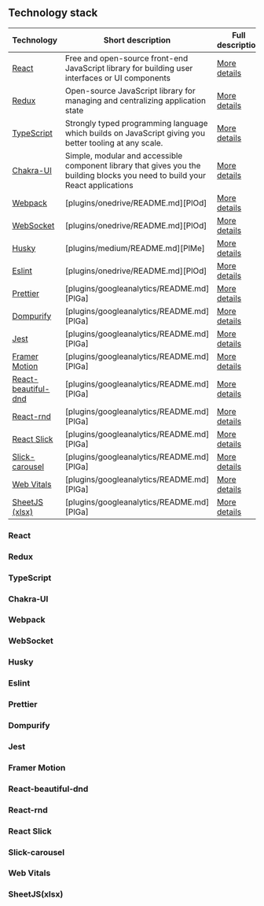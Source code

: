 ## Technology stack

| Technology | Short description | Full description |
| ------ | ------ | ------ |
| [React][React] |  Free and open-source front-end JavaScript library for building user interfaces or UI components | [More details](#React) |
| [Redux][Redux] | Open-source JavaScript library for managing and centralizing application state | [More details](#Redux) |
| [TypeScript][TypeScript] | Strongly typed programming language which builds on JavaScript giving you better tooling at any scale. | [More details](#TypeScript) |
| [Chakra-UI][Chakra-UI] | Simple, modular and accessible component library that gives you the building blocks you need to build your React applications | [More details](#Chakra-UI) |
| [Webpack][Webpack] | [plugins/onedrive/README.md][PlOd] | [More details](#Webpack) |
| [WebSocket][WebSocket] | [plugins/onedrive/README.md][PlOd] | [More details](#WebSocket) |
| [Husky][Husky] | [plugins/medium/README.md][PlMe] | [More details](#Husky)
| [Eslint][Eslint] | [plugins/onedrive/README.md][PlOd] | [More details](#Eslint)
| [Prettier][Prettier] | [plugins/googleanalytics/README.md][PlGa] | [More details](#Prettier)
| [Dompurify][Dompurify] | [plugins/googleanalytics/README.md][PlGa] | [More details](#Dompurify)
| [Jest][Jest] | [plugins/googleanalytics/README.md][PlGa] | [More details](#Jest)
| [Framer Motion][Framer Motion] | [plugins/googleanalytics/README.md][PlGa] | [More details](#Framer-Motion)
| [React-beautiful-dnd][React-beautiful-dnd] | [plugins/googleanalytics/README.md][PlGa] |[More details](#React-beautiful-dnd)
| [React-rnd][React-rnd] | [plugins/googleanalytics/README.md][PlGa] | [More details](#React-rnd)
| [React Slick][React-slick] | [plugins/googleanalytics/README.md][PlGa] | [More details](#React-slick)
| [Slick-carousel][Slick-carousel] | [plugins/googleanalytics/README.md][PlGa] | [More details](#Slick-carousel)
| [Web Vitals][Web Vitals] | [plugins/googleanalytics/README.md][PlGa] | [More details](#Web-Vitals)
| [SheetJS (xlsx)][SheetJS] | [plugins/googleanalytics/README.md][PlGa] | [More details](#SheetJSxlsx)


### React
### Redux
### TypeScript
### Chakra-UI
### Webpack
### WebSocket
### Husky
### Eslint
### Prettier
### Dompurify
### Jest
### Framer Motion
### React-beautiful-dnd
### React-rnd
### React Slick
### Slick-carousel
### Web Vitals
### SheetJS(xlsx)


[//]: # (These are reference links used in the body of this note and get stripped out when the markdown processor does its job. There is no need to format nicely because it shouldn't be seen. Thanks SO - http://stackoverflow.com/questions/4823468/store-comments-in-markdown-syntax)

   [React]: <https://reactjs.org/>
   [Redux]: <https://redux.js.org/>
   [TypeScript]: <https://www.typescriptlang.org/>
   [Chakra-UI]: <https://chakra-ui.com/>
   [Webpack]: <https://webpack.js.org/>
   [WebSocket]: <https://www.npmjs.com/package/ws>
   [Husky]: <https://typicode.github.io/husky/#/>
   [Eslint]: <https://www.npmjs.com/package/eslint>
   [Prettier]: <https://prettier.io/>
   [Dompurify]: <https://www.npmjs.com/package/dompurify>
   [Jest]: <https://jestjs.io/>
   [Framer Motion]: <https://www.npmjs.com/package/framer-motion>
   [React-beautiful-dnd]: <https://www.npmjs.com/package/react-beautiful-dnd>
   [React-rnd]: <https://www.npmjs.com/package/react-rnd>
   [React-slick]: <https://react-slick.neostack.com/>
   [Slick-carousel]: <https://www.npmjs.com/package/slick-carousel>
   [Web Vitals]: <https://web.dev/vitals/>
   [SheetJS]: <https://sheetjs.com/>

